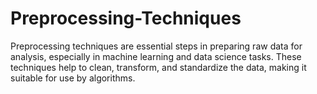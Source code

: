 # Preprocessing-Techniques
Preprocessing techniques are essential steps in preparing raw data for analysis, especially in machine learning and data science tasks. These techniques help to clean, transform, and standardize the data, making it suitable for use by algorithms. 

